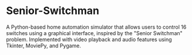 # Senior-Switchman
A Python-based home automation simulator that allows users to control 16 switches using a graphical interface, inspired by the "Senior Switchman" problem. Implemented with video playback and audio features using Tkinter, MoviePy, and Pygame.
